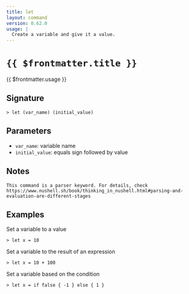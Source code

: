 ```yaml
---
title: let
layout: command
version: 0.62.0
usage: |
  Create a variable and give it a value.
---
```


# `{{ $frontmatter.title }}`

<div style='white-space: pre-wrap;'>{{ $frontmatter.usage }}</div>

## Signature

```> let (var_name) (initial_value)```

## Parameters

 -  `var_name`: variable name
 -  `initial_value`: equals sign followed by value

## Notes
```text
This command is a parser keyword. For details, check
https://www.nushell.sh/book/thinking_in_nushell.html#parsing-and-evaluation-are-different-stages
```
## Examples

Set a variable to a value
```shell
> let x = 10
```

Set a variable to the result of an expression
```shell
> let x = 10 + 100
```

Set a variable based on the condition
```shell
> let x = if false { -1 } else { 1 }
```

